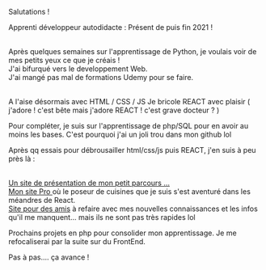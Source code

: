 Salutations !

Apprenti développeur autodidacte : Présent  de puis fin 2021 ! <br> <br>

Après quelques semaines sur l'apprentissage de Python, je voulais voir de mes petits yeux ce que je créais !<br>
J'ai bifurqué vers le developpement Web.<br>
J'ai mangé pas mal de formations Udemy pour se faire. <br> <br>

A l'aise désormais avec 
HTML / CSS / JS 
Je bricole REACT avec plaisir ( j'adore ! c'est bête mais j'adore REACT ! c'est grave docteur ? )

Pour compléter, je suis sur l'apprentissage de php/SQL pour en avoir au moins les bases.
C'est pourquoi j'ai un joli trou dans mon github lol

Après qq essais pour débrousailler html/css/js puis REACT, j'en suis à peu près là : <br> <br>

<a href="https://barpat.fun/"> Un site de présentation de mon petit parcours ...  </a><br>
<a href="https://christophe-cuisine.fr/"> Mon site Pro </a> où le poseur de cuisines que je suis s'est aventuré dans les méandres de React. <br>
<a href="https://barpat.fun/velo-expresso/"> Site pour des amis</a> à refaire avec mes nouvelles connaissances et les infos qu'il me manquent... mais ils ne sont pas très rapides lol

Prochains projets en php pour consolider mon apprentissage.
Je me refocaliserai par la suite sur du FrontEnd.

Pas à pas.... ça avance !
